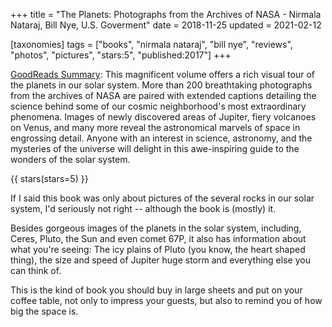 +++
title = "The Planets: Photographs from the Archives of NASA - Nirmala Nataraj, Bill Nye, U.S. Goverment"
date = 2018-11-25
updated = 2021-02-12

[taxonomies]
tags = ["books", "nirmala nataraj", "bill nye", "reviews", "photos",
"pictures", "stars:5", "published:2017"]
+++

[GoodReads Summary](https://www.goodreads.com/book/show/33889690-the-planets):
This magnificent volume offers a rich visual tour of the planets in our solar
system. More than 200 breathtaking photographs from the archives of NASA are
paired with extended captions detailing the science behind some of our cosmic
neighborhood's most extraordinary phenomena. Images of newly discovered areas
of Jupiter, fiery volcanoes on Venus, and many more reveal the astronomical
marvels of space in engrossing detail. Anyone with an interest in science,
astronomy, and the mysteries of the universe will delight in this
awe-inspiring guide to the wonders of the solar system.

<!-- more -->

{{ stars(stars=5) }}

If I said this book was only about pictures of the several rocks in our solar
system, I'd seriously not right -- although the book is (mostly) it.

Besides gorgeous images of the planets in the solar system, including, Ceres,
Pluto, the Sun and even comet 67P, it also has information about what you're
seeing: The icy plains of Pluto (you know, the heart shaped thing), the size
and speed of Jupiter huge storm and everything else you can think of.

This is the kind of book you should buy in large sheets and put on your coffee
table, not only to impress your guests, but also to remind you of how big the
space is.
